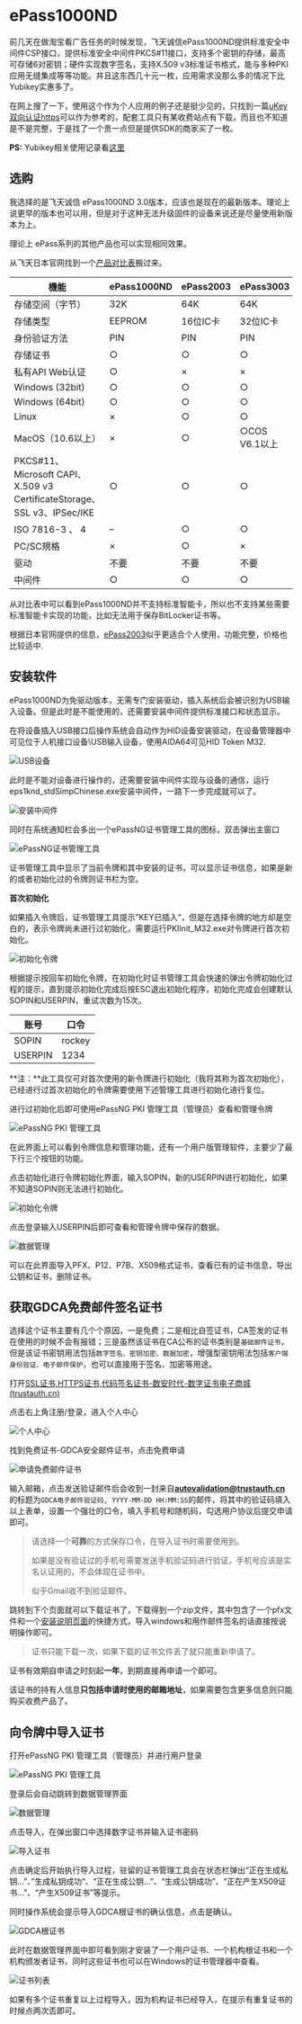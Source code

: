 # ePass1000ND
前几天在做淘宝看广告任务的时候发现，飞天诚信ePass1000ND提供标准安全中间件CSP接口，提供标准安全中间件PKCS#11接口，支持多个密钥的存储，最高可存储6对密钥；硬件实现数字签名，支持X.509 v3标准证书格式，能与多种PKI应用无缝集成等等功能。并且这东西几十元一枚，应用需求没那么多的情况下比Yubikey实惠多了。

在网上搜了一下，使用这个作为个人应用的例子还是挺少见的，只找到一篇[uKey双向认证https](https://juejin.cn/post/6885609293891141645)可以作为参考的，配套工具只有某收费站点有下载，而且也不知道是不是完整，于是找了一个贵一点但是提供SDK的商家买了一枚。

**PS:** Yubikey相关使用记录看[这里](https://github.com/awardat/YubiKey-Guide_CHS)

## 选购

我选择的是飞天诚信 ePass1000ND 3.0版本，应该也是现在的最新版本。理论上说更早的版本也可以用，但是对于这种无法升级固件的设备来说还是尽量使用新版本为上。

理论上 ePass系列的其他产品也可以实现相同效果。

从飞天日本官网找到一个[产品对比表](https://ftsafe.co.jp/products/epass_n/epass_compare/)搬过来。

| 機能 | ePass1000ND                                                  | ePass2003      | ePass3003      | ePass3003Auto   |
| ---- | ------------------------------------------------------------ | -------------- | -------------- | --------------- |
| 存储空间（字节）                              | 32K             | 64K            | 64K             | 64K           |
| 存储类型                                                 | EEPROM          | 16位IC卡 | 32位IC卡 | 32位IC卡 |
| 身份验证方法                                               | PIN | PIN | PIN | PIN |
| 存储证书                                             | ○               | ○ | ○ | ○ |
| 私有API Web认证                                 | ○               | ×              | ×               | ×               |
| Windows  (32bit)                 | ○               | ○ | ○ | ○ |
| Windows  (64bit) | ○               | ○ | ○ | ○ |
| Linux                                                        | ×              | ○              | ○               | ○               |
| MacOS（10.6以上）                                            | ×               | ○ | ○COS V6.1以上     | ○  |
| PKCS#11、Microsoft CAPI、X.509 v3 CertificateStorage、SSL v3、IPSec/IKE | ○               | ○ | ○ | ○ |
| ISO 7816-3 、 4                                         | –               | ○              | ○               | ○               |
| PC/SC規格                                                    | ×               | ○              | ×               | ×               |
| 驱动                                                     | 不要            | 不要           | 不要            | 不要            |
| 中间件                                                 | ○               | ○ | ○ | ○ |

从对比表中可以看到ePass1000ND并不支持标准智能卡，所以也不支持某些需要标准智能卡实现的功能，比如无法用于保存BitLocker证书等。

根据日本官网提供的信息，[ePass2003](https://ftsafe.co.jp/products/epass_n/epass2003/)似乎更适合个人使用，功能完整，价格也比较适中.

## 安装软件

ePass1000ND为免驱动版本，无需专门安装驱动，插入系统后会被识别为USB输入设备。但是此时是不能使用的，还需要安装中间件提供标准接口和状态显示。

在将设备插入USB接口后操作系统会自动作为HID设备安装驱动，在设备管理器中可见位于人机接口设备\USB输入设备，使用AIDA64可见HID Token M32.

![USB设备](C:\src\ePass1000ND\img\hid_in_usb.png)

此时是不能对设备进行操作的，还需要安装中间件实现与设备的通信，运行eps1knd_stdSimpChinese.exe安装中间件，一路下一步完成就可以了。

![安装中间件](C:\src\ePass1000ND\img\midware_inst.png)

同时在系统通知栏会多出一个ePassNG证书管理工具的图标，双击弹出主窗口

![ePassNG证书管理工具](C:\src\ePass1000ND\img\ePass_CertMgr.png)

证书管理工具中显示了当前令牌和其中安装的证书，可以显示证书信息，如果是新的或者初始化过的令牌则证书栏为空。

**首次初始化**

如果插入令牌后，证书管理工具提示”KEY已插入“，但是在选择令牌的地方却是空白的，表示令牌尚未进行过初始化，需要运行PKIInit_M32.exe对令牌进行首次初始化。

![初始化令牌](C:\src\ePass1000ND\img\new_ukey_init.png)

根据提示按回车初始化令牌，在初始化时证书管理工具会快速的弹出令牌初始化过程的提示，直到提示初始化完成后按ESC退出初始化程序，初始化完成会创建默认SOPIN和USERPIN，重试次数为15次。

| 账号    | 口令   |
| ------- | ------ |
| SOPIN   | rockey |
| USERPIN | 1234   |

**注：**此工具仅可对首次使用的新令牌进行初始化（我将其称为首次初始化），已经进行过首次初始化的令牌需要使用下述管理工具进行初始化进行复位。

进行过初始化后即可使用ePassNG PKI 管理工具（管理员）查看和管理令牌

![ePassNG PKI 管理工具](C:\src\ePass1000ND\img\epass_mgr_adm.png)

在此界面上可以看到令牌信息和管理功能，还有一个用户版管理软件，主要少了最下行三个按钮的功能。

点击初始化进行令牌初始化界面，输入SOPIN，新的USERPIN进行初始化，如果不知道SOPIN则无法进行初始化。

![初始化令牌](C:\src\ePass1000ND\img\ukey_init.png)

点击登录输入USERPIN后即可查看和管理令牌中保存的数据。

![数据管理](C:\src\ePass1000ND\img\data_mgr.png)

可以在此界面导入PFX、P12、P7B、X509格式证书，查看已有的证书信息，导出公钥和证书，删除证书。

## 获取GDCA免费邮件签名证书

选择这个证书主要有几个个原因，一是免费；二是相比自签证书，CA签发的证书在使用的时候不会有报错；三是虽然该证书在CA公布的证书类别是`基础邮件证书`，但是该证书密钥用法包括`数字签名、密钥加密、数据加密`，增强型密钥用法包括`客户端身份验证、电子邮件保护`，也可以直接用于签名、加密等用途。

打开[SSL证书,HTTPS证书,代码签名证书-数安时代-数字证书电子商城 (trustauth.cn)](https://certmall.trustauth.cn/Home/Login/login.html)

点击右上角注册/登录，进入个人中心

![个人中心](C:\src\ePass1000ND\img\GDCA_member_home.png)

找到免费证书-GDCA安全邮件证书，点击免费申请

![申请免费邮件证书](C:\src\ePass1000ND\img\GDCA_freeEmail.png)

输入邮箱，点击发送验证邮件后会收到一封来自**autovalidation@trustauth.cn**的标题为`GDCA电子邮件验证码, YYYY-MM-DD HH:MM:SS`的邮件，将其中的验证码填入以上表单，设置一个强壮的口令，填入手机号和随机码，勾选用户协议后提交申请即可。

> 请选择一个**可靠**的方式保存口令，在导入证书时需要使用到。
>
> 如果是没有验证过的手机号需要发送手机验证码进行验证，手机号应该是实名认证用的，不会体现在证书中。
>
> 似乎Gmail收不到验证邮件。

跳转到下个页面就可以下载证书了，下载得到一个zip文件，其中包含了一个pfx文件和一个[安装说明页面](https://www.trustauth.cn/gdca-ccpb)的快捷方式，导入windows和用作邮件签名的话直接按说明操作即可。

>证书只能下载一次，如果下载的证书文件丢了就只能重新申请了。

证书有效期自申请之时刻起**一年**，到期直接再申请一个即可。

该证书的持有人信息**只包括申请时使用的邮箱地址**，如果需要包含更多信息则只能购买收费产品了。

## 向令牌中导入证书

打开ePassNG PKI 管理工具（管理员）并进行用户登录

![ePassNG PKI 管理工具](C:\src\ePass1000ND\img\epass_mgr_adm.png)

登录后会自动跳转到数据管理界面

![数据管理](C:\src\ePass1000ND\img\data_mgr.png)

点击导入，在弹出窗口中选择数字证书并输入证书密码

![导入证书](C:\src\ePass1000ND\img\Cert_import.png)

点击确定后开始执行导入过程，驻留的证书管理工具会在状态栏弹出“正在生成私钥…”、”生成私钥成功“、“正在生成公钥…”、“生成公钥成功”、“正在产生X509证书…”、“产生X509证书”等提示。

同时操作系统会提示导入GDCA根证书的确认信息，点击是确认。

![GDCA根证书](C:\src\ePass1000ND\img\cert_root.png)

此时在数据管理界面中即可看到刚才安装了一个用户证书、一个机构根证书和一个机构颁发者证书，同时这些证书也可以在Windows的证书管理器中查看。

![证书列表](C:\src\ePass1000ND\img\Cert_list.png)

如果有多个证书重复以上过程导入，因为机构证书已经导入，在提示有重复证书的时候点两次否即可。

